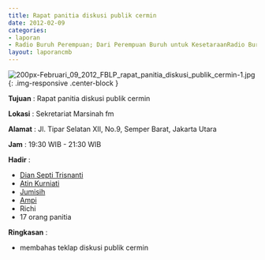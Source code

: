 ```yaml
---
title: Rapat panitia diskusi publik cermin
date: 2012-02-09
categories:
- laporan
- Radio Buruh Perempuan; Dari Perempuan Buruh untuk KesetaraanRadio Buruh Perempuan; Dari Perempuan Buruh untuk Kesetaraan
layout: laporancmb
---
```



![200px-Februari_09_2012_FBLP_rapat_panitia_diskusi_publik_cermin-1.jpg](/uploads/200px-Februari_09_2012_FBLP_rapat_panitia_diskusi_publik_cermin-1.jpg){: .img-responsive .center-block }


**Tujuan** : Rapat panitia diskusi publik cermin

**Lokasi** : Sekretariat Marsinah fm

**Alamat** : Jl. Tipar Selatan XII, No.9, Semper Barat, Jakarta Utara

**Jam** : 19:30 WIB - 21:30 WIB

**Hadir** : 
* [Dian Septi Trisnanti](http://wiki.ciptamedia.org/wiki/Dian_Septi_Trisnanti)
* [Atin Kurniati](http://wiki.ciptamedia.org/wiki/Atin_Kurniati)
* [Jumisih](http://wiki.ciptamedia.org/wiki/Jumisih)
* [Ampi](http://wiki.ciptamedia.org/wiki/Ampi)
* Richi
* 17 orang panitia 

**Ringkasan** : 
* membahas teklap diskusi publik cermin
